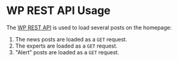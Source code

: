 # WP REST API Usage

The [WP REST API](https://github.com/WP-API/WP-API) is used to load several posts on the homepage:

1. The news posts are loaded as a `GET` request.
2. The experts are loaded as a `GET` request.
3. "Alert" posts are loaded as a `GET` request.